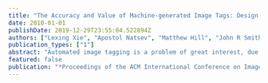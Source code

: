 ```yaml
---
title: "The Accuracy and Value of Machine-generated Image Tags: Design and User Evaluation of an End-to-end Image Tagging System"
date: 2010-01-01
publishDate: 2019-12-29T23:55:04.522894Z
authors: ["Lexing Xie", "Apostol Natsev", "Matthew Hill", "John R Smith", "Alex Phillips"]
publication_types: ["1"]
abstract: "Automated image tagging is a problem of great interest, due to the proliferation of photo sharing services. Researchers have achieved considerable advances in understanding motivations and usage of tags, recognizing relevant tags from image content, and leveraging community input to recommend more tags. In this work we address several important issues in building an end-to-end image tagging application, including tagging vocabulary design, taxonomy-based tag refinement, classifier score calibration for effective tag ranking, and selection of valuable tags, rather than just accurate ones. We surveyed users to quantify tag utility and error tolerance, and use this data in both calibrating scores from automatic classifiers and in taxonomy based tag expansion. We also compute the relative importance among tags based on user input and statistics from Flickr. We present an end-to-end system evaluated on thousands of user-contributed photos using 60 popular tags. We can issue four tags per image with over 80% accuracy, up from 50% baseline performance, and we confirm through a comparative user study that value-ranked tags are preferable to accuracy-ranked tags."
featured: false
publication: "*Proceedings of the ACM International Conference on Image and Video Retrieval*"
---
```


